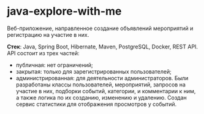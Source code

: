 # java-explore-with-me
Веб-приложение, направленное создание объявлений мероприятий и регистрацию на участие в них.

**Стек**: Java, Spring Boot, Hibernate, Maven, PostgreSQL, Docker, REST API.
API состоит из трех частей:
- публичная: нет ограничений;
- закрытая: только для зарегистрированных пользователей;
- администрированная: для деятельности администраторов.
Были разработаны классы пользователей, мероприятий, запросов на участие в них, подборки событий, категории, и комментарии к ним, а также логика по их созданию, изменению и удалению. Создан сервис статистики для отображения просмотров у событий.
